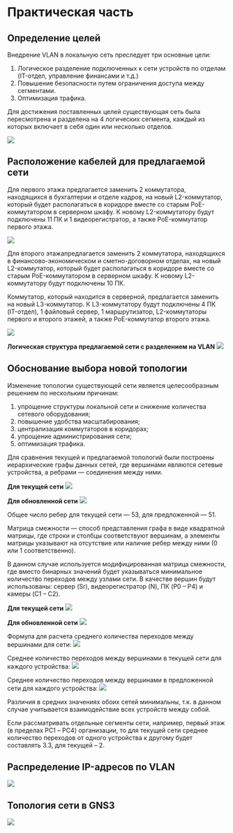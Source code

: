 # Практическая часть
## Определение целей

Внедрение VLAN в локальную сеть преследует три основные цели:
1.	Логическое разделение подключенных к сети устройств по отделам (IT-отдел, управление финансами и т.д.)
2.	Повышение безопасности путем ограничения доступа между сегментами.
3.	Оптимизация трафика.

Для достижения поставленных целей существующая сеть была пересмотрена и разделена на 4 логических сегмента, каждый из которых включает в себя один или несколько отделов.

![](pics/vlan.png)

## Расположение кабелей для предлагаемой сети

Для первого этажа предлагается заменить 2 коммутатора, находящихся в бухгалтерии и отделе кадров, на новый L2-коммутатор, который будет располагаться в коридоре вместе со старым PoE-коммутатором в серверном шкафу. К новому L2-коммутатору будут подключены 11 ПК и 1 видеорегистратор, а также PoE-коммутатор первого этажа.

![](pics/floor1_new.png)

Для второго этажапредлагается заменить 2 коммутатора, находящихся в финансово-экономическом и сметно-договорном отделах, на новый L2-коммутатор, который будет располагаться в коридоре вместе со старым PoE-коммутатором в серверном шкафу. К новому L2-коммутатору будут подключены 10 ПК.

Коммутатор, который находится в серверной, предлагается заменить на новый L3-коммутатор. К L3-коммутатору будут подключены 4 ПК (IT-отдел), 1 файловый сервер, 1 маршрутизатор, L2-коммутаторы первого и второго этажей, а также PoE-коммутатор второго этажа.

![](pics/floor2_new.png)

**Логическая структура предлагаемой сети с разделением на VLAN**
![](pics/Scheme.png)

## Обоснование выбора новой топологии

Изменение топологии существующей сети является целесообразным решением по нескольким причинам:
1)	упрощение структуры локальной сети и снижение количества сетевого оборудования;
2)	повышение удобства масштабирования;
3)	централизация коммутаторов в коридорах;
4)	упрощение администрирования сети;
5)	оптимизация трафика.

Для сравнения текущей и предлагаемой топологий были построены иерархические графы данных сетей, где вершинами являются сетевые устройства, а ребрами — соединения между ними.

**Для текущей сети**
![](pics/Hierarchy_old.png)

**Для обновленной сети**
![](pics/Hierarchy_new.png)

Общее число ребер для текущей сети — 53, для предложенной — 51.

Матрица смежности — способ представления графа в виде квадратной матрицы, где строки и столбцы соответствуют вершинам, а элементы матрицы указывают на отсутствие или наличие ребер между ними (0 или 1 соответственно).

В данном случае используется модифицированная матрица смежности, где вместо бинарных значений будет указываться минимальное количество переходов между узлами сети. В качестве вершин будут использованы: сервер (Sr), видеорегистратор (N), ПК (P0 – P4) и камеры (C1 – C2).

**Для текущей сети**
![](pics/matrix_old.png)

**Для обновленной сети**
![](pics/matrix_new.png)

Формула для расчета среднего количества переходов между вершинами для сети:
![](pics/formula_1.png)

Среднее количество переходов между вершинами в текущей сети для каждого устройства:
![](pics/formula_2.png)

Среднее количество переходов между вершинами в предложенной сети для каждого устройства:
![](pics/formula_3.png)

Различия в средних значениях обоих сетей минимальны, т.к. в данном случае учитывается взаимодействие всех устройств между собой.

Если рассматривать отдельные сегменты сети, например, первый этаж (в пределах PС1 – PС4) организации, то для текущей сети среднее количество переходов от одного устройства к другому будет составлять 3.3, для текущей – 2.

## Распределение IP-адресов по VLAN
![](pics/ip.png)

## Топология сети в GNS3

![](pics/GNS3.png)
